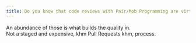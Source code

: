 ```yaml
---
title: Do you know that code reviews with Pair/Mob Programming are virtually free?
---
```



An abundance of those is what builds the quality in.  
Not a staged and expensive, khm Pull Requests khm, process.
